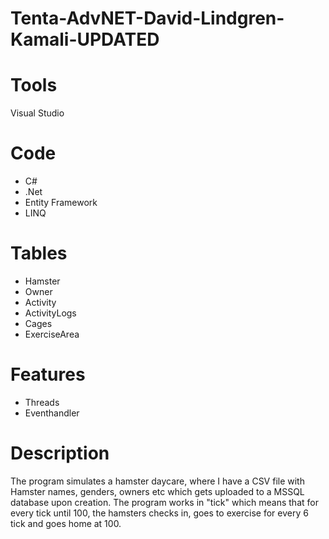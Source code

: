 # Tenta-AdvNET-David-Lindgren-Kamali-UPDATED

# Tools
Visual Studio

# Code
* C#
* .Net
* Entity Framework
* LINQ

# Tables
* Hamster
* Owner
* Activity
* ActivityLogs
* Cages
* ExerciseArea

# Features
* Threads
* Eventhandler

# Description
The program simulates a hamster daycare, where I have a CSV file with Hamster names, genders, owners etc which gets uploaded to a MSSQL database upon creation.
The program works in "tick" which means that for every tick until 100, the hamsters checks in, goes to exercise for every 6 tick and goes home at 100.
